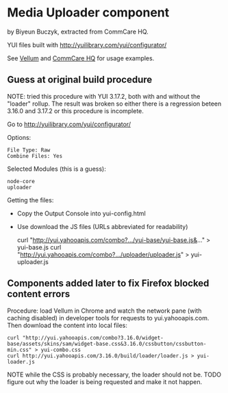 # Media Uploader component

by Biyeun Buczyk, extracted from CommCare HQ.

YUI files built with http://yuilibrary.com/yui/configurator/

See [Vellum](https://github.com/dimagi/Vellum/) and [CommCare HQ](https://github.com/dimagi/commcare-hq/) for usage examples.

## Guess at original build procedure

NOTE: tried this procedure with YUI 3.17.2, both with and without the "loader"
rollup. The result was broken so either there is a regression beteen 3.16.0 and
3.17.2 or this procedure is incomplete.

Go to http://yuilibrary.com/yui/configurator/

Options:

    File Type: Raw
    Combine Files: Yes

Selected Modules (this is a guess):

    node-core
    uploader

Getting the files:

- Copy the Output Console into yui-config.html
- Use download the JS files (URLs abbreviated for readability)

    curl "http://yui.yahooapis.com/combo?.../yui-base/yui-base.js&..." > yui-base.js
    curl "http://yui.yahooapis.com/combo?.../uploader/uploader.js" > yui-uploader.js

## Components added later to fix Firefox blocked content errors

Procedure: load Vellum in Chrome and watch the network pane (with caching
disabled) in developer tools for requests to yui.yahooapis.com. Then download
the content into local files:

    curl "http://yui.yahooapis.com/combo?3.16.0/widget-base/assets/skins/sam/widget-base.css&3.16.0/cssbutton/cssbutton-min.css" > yui-combo.css
    curl http://yui.yahooapis.com/3.16.0/build/loader/loader.js > yui-loader.js

NOTE while the CSS is probably necessary, the loader should not be.
TODO figure out why the loader is being requested and make it not happen.
